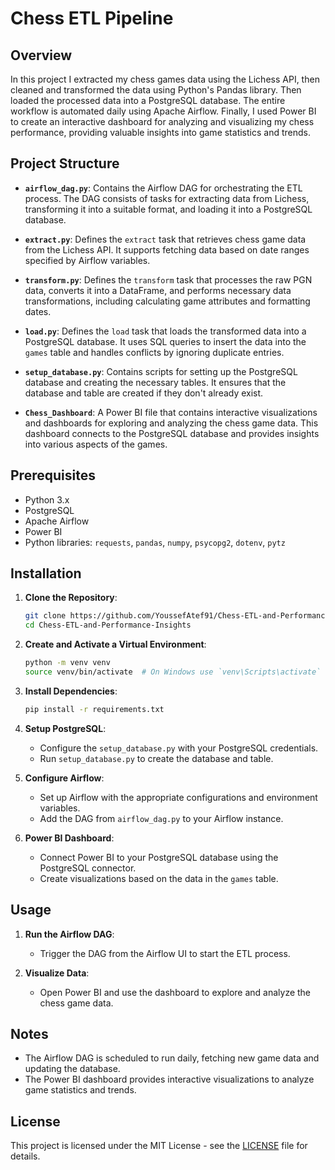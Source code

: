 # Chess ETL Pipeline

## Overview

In this project I extracted my chess games data using the Lichess API, then cleaned and transformed the data using Python's Pandas library. Then loaded the processed data into a PostgreSQL database. The entire workflow is automated daily using Apache Airflow. Finally, I used Power BI to create an interactive dashboard for analyzing and visualizing my chess performance, providing valuable insights into game statistics and trends.

## Project Structure

- **`airflow_dag.py`**: Contains the Airflow DAG for orchestrating the ETL process. The DAG consists of tasks for extracting data from Lichess, transforming it into a suitable format, and loading it into a PostgreSQL database.

- **`extract.py`**: Defines the `extract` task that retrieves chess game data from the Lichess API. It supports fetching data based on date ranges specified by Airflow variables.

- **`transform.py`**: Defines the `transform` task that processes the raw PGN data, converts it into a DataFrame, and performs necessary data transformations, including calculating game attributes and formatting dates.

- **`load.py`**: Defines the `load` task that loads the transformed data into a PostgreSQL database. It uses SQL queries to insert the data into the `games` table and handles conflicts by ignoring duplicate entries.

- **`setup_database.py`**: Contains scripts for setting up the PostgreSQL database and creating the necessary tables. It ensures that the database and table are created if they don't already exist.

- **`Chess_Dashboard`**: A Power BI file that contains interactive visualizations and dashboards for exploring and analyzing the chess game data. This dashboard connects to the PostgreSQL database and provides insights into various aspects of the games.

## Prerequisites

- Python 3.x
- PostgreSQL
- Apache Airflow
- Power BI
- Python libraries: `requests`, `pandas`, `numpy`, `psycopg2`, `dotenv`, `pytz`

## Installation

1. **Clone the Repository**:
   ```bash
   git clone https://github.com/YoussefAtef91/Chess-ETL-and-Performance-Insights
   cd Chess-ETL-and-Performance-Insights
   ```

2. **Create and Activate a Virtual Environment**:
   ```bash
   python -m venv venv
   source venv/bin/activate  # On Windows use `venv\Scripts\activate`
   ```

3. **Install Dependencies**:
   ```bash
   pip install -r requirements.txt
   ```

4. **Setup PostgreSQL**:
   - Configure the `setup_database.py` with your PostgreSQL credentials.
   - Run `setup_database.py` to create the database and table.

5. **Configure Airflow**:
   - Set up Airflow with the appropriate configurations and environment variables.
   - Add the DAG from `airflow_dag.py` to your Airflow instance.

6. **Power BI Dashboard**:
   - Connect Power BI to your PostgreSQL database using the PostgreSQL connector.
   - Create visualizations based on the data in the `games` table.

## Usage

1. **Run the Airflow DAG**:
   - Trigger the DAG from the Airflow UI to start the ETL process.

2. **Visualize Data**:
   - Open Power BI and use the dashboard to explore and analyze the chess game data.

## Notes

- The Airflow DAG is scheduled to run daily, fetching new game data and updating the database.
- The Power BI dashboard provides interactive visualizations to analyze game statistics and trends.

## License

This project is licensed under the MIT License - see the [LICENSE](LICENSE) file for details.

